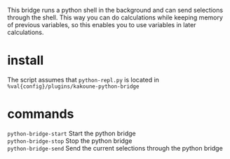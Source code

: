 This bridge runs a python shell in the background and can send selections through the shell.
This way you can do calculations while keeping memory of previous variables, so this enables you to use variables in later calculations.

# install

The script assumes that `python-repl.py` is located in `%val{config}/plugins/kakoune-python-bridge`

# commands

`python-bridge-start` Start the python bridge  
`python-bridge-stop` Stop the python bridge  
`python-bridge-send` Send the current selections through the python bridge  

